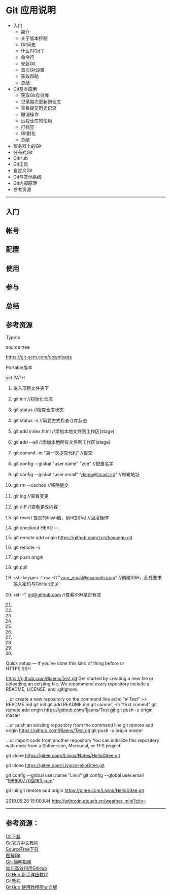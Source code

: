 # Git 应用说明

* 入门
    - 简介
    - 关于版本控制
    - Git简史
    - 什么时Git？
    - 命令行
    - 安装Git
    - 首次Git设置
    - 获取帮助
    - 总结
* Git基本应用
    - 获取Git存储库
    - 记录每次更新到仓库
    - 查看提交历史记录
    - 撤消操作
    - 远程仓库的使用
    - 打标签
    - Git别名
    - 总结
* 服务器上的Git
* 分布式Git
* GitHub
* Git工具
* 自定义Git
* Git与其他系统
* Git内部原理
* 参考资源

------

## 入门
## 帐号
## 配置
## 使用
## 参与
## 总结
## 参考资源

Typora

source tree

https://git-scm.com/downloads

Portable版本

set PATH



1. 进入项目文件夹下
2. git init			//初始化仓库

3. git status		//检查仓库状态
4. git status -s	//简要方式检查仓库状态

5. git add index.html	//添加本地文件到工作区(stage)
6. git add --all	//添加本地所有文件到工作区(stage)
7. git commit -m "第一次提交代码"	//提交

8. git config --global "user.name" "zce"	//配置名字
9. git config --global "user.email" "demo@itcast.cn"	//邮箱地址

10. git rm --cached		//移除提交
11. git log		//查看变更
12. git diff	//查看更改内容
13. git revert 提交的hash值，前6位即可	//回滚操作
14. git checkout HEAD -- .

15. git remote add origin https://github.com/zce/boxuegu.git
16. git remote -v
17. git push origin
18. git pull
19. ssh-keygen -t rsa -C "your_email@example.com"   //创建SSH，此处要求输入密码与GitHub无关
20. ssh -T git@github.com       //查看SSH是否有效
21. 
22. 
23. 
24. 
25. 
26. 
27. 
28. 
29. 
30. 




Quick setup — if you’ve done this kind of thing before
or	
HTTPS
SSH

https://github.com/Rjaens/Test.git
Get started by creating a new file or uploading an existing file. We recommend every repository include a README, LICENSE, and .gitignore.

…or create a new repository on the command line
echo "# Test" >> README.md
git init
git add README.md
git commit -m "first commit"
git remote add origin https://github.com/Rjaens/Test.git
git push -u origin master

…or push an existing repository from the command line
git remote add origin https://github.com/Rjaens/Test.git
git push -u origin master

…or import code from another repository
You can initialize this repository with code from a Subversion, Mercurial, or TFS project.





git clone https://gitee.com//Livios/Notes/HelloGitee.git

git clone https://gitee.com/Livios/HelloGitee.git


git config --global user.name "Livio"
git config --global user.email "l98800770@163.com"

git init
git remote add origin https://gitee.com/Livios/HelloGitee.git


2019.05.28 15:00未衬
http://wthrcdn.etouch.cn/weather_mini?city=

------

## 参考资源：

[Git下载](https://book.git-scm.com)  
[Git官方中文教程](https://book.git-scm.com/book/zh/v2)  
[SourceTree下载](https://www.sourcetreeapp.com)  
[图解Git](http://marklodato.github.io/visual-git-guide/index-zh-cn.html)  
[Git-简明指南](http://rogerdudler.github.io/git-guide/index.zh.html)  
[如何高效利用GitHub](https://www.yangzhiping.com/tech/github.html)  
[GitHub 新手详细教程](https://blog.csdn.net/Hanani_Jia/article/details/77950594)  
[Git教程](https://www.liaoxuefeng.com/wiki/896043488029600)  
[GitHub 使用教程图文详解](https://www.cnblogs.com/r360/p/4931432.html)  




